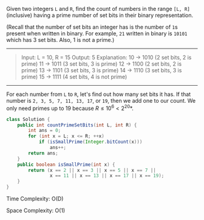 Given two integers `L` and `R`, find the count of numbers in the range `[L, R]`(inclusive) having a prime number of set bits in their binary representation.

(Recall that the number of set bits an integer has is the number of `1`s present when written in binary. For example, `21` written in binary is `10101` which has 3 set bits. Also, 1 is not a prime.)

---

> Input: L = 10, R = 15
> Output: 5
> Explanation:
> 10 -> 1010 (2 set bits, 2 is prime)
> 11 -> 1011 (3 set bits, 3 is prime)
> 12 -> 1100 (2 set bits, 2 is prime)
> 13 -> 1101 (3 set bits, 3 is prime)
> 14 -> 1110 (3 set bits, 3 is prime)
> 15 -> 1111 (4 set bits, 4 is not prime)

---

For each number from `L` to `R`, let's find out how many set bits it has. If that number is `2, 3, 5, 7, 11, 13, 17`, or `19`, then we add one to our count. We only need primes up to 19 because $R \leq 10^6 < 2^{20}*$.

```JAVA
class Solution {
    public int countPrimeSetBits(int L, int R) {
        int ans = 0;
        for (int x = L; x <= R; ++x)
            if (isSmallPrime(Integer.bitCount(x)))
                ans++;
        return ans;
    }
    public boolean isSmallPrime(int x) {
        return (x == 2 || x == 3 || x == 5 || x == 7 ||
                x == 11 || x == 13 || x == 17 || x == 19);
    }
}
```

Time Complexity: O(D)

Space Complexity: O(1)

